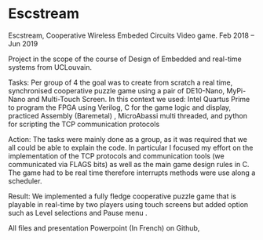 # Escstream

Escstream, Cooperative Wireless Embeded Circuits Video game.
Feb 2018 – Jun 2019


Project in the scope of the course of Design of Embedded and real-time systems from UCLouvain. 

Tasks: Per group of 4 the goal was to create from scratch a real time, synchronised cooperative puzzle game using a pair of DE10-Nano, MyPi-Nano and  Multi-Touch Screen.
In this context we used: Intel Quartus Prime to program the FPGA using Verilog, C for the game logic and display, practiced Assembly (Baremetal) , MicroAbassi multi threaded, and python for scripting the TCP communication protocols

Action: The tasks were mainly done as a group, as it was required that we all could be able to explain the code. In particular I focused my effort on the implementation of the TCP protocols and communication tools (we communicated via FLAGS bits)  as well as the main game design rules in C. The game had to be real time therefore interrupts methods were use along a scheduler.

Result: We implemented a fully fledge cooperative puzzle game that is playable in real-time by two players using touch screens but added option such as Level selections and Pause menu .


All files and presentation Powerpoint (In French) on Github,
